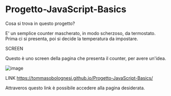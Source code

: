 # Progetto-JavaScript-Basics

Cosa si trova in questo progetto?

E' un semplice counter mascherato, in modo scherzoso, da termostato. Prima ci si presenta, poi si decide la temperatura da impostare.

SCREEN

Questo è uno screen della pagina che presenta il counter, per avere un'idea.

![image](https://user-images.githubusercontent.com/85452939/126344605-ef719e62-2a97-455b-b484-f1c1cde7bd54.png)

LINK
https://tommasobolognesi.github.io/Progetto-JavaScript-Basics/

Attraveros questo link è possibile accedere alla pagina desiderata.
